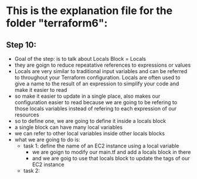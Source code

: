 # This is the explanation file for the folder "terraform6":


## Step 10:
- Goal of the step: is to talk about Locals Block = Locals
- they are goign to reduce repeatative references to expressions or values
- Locals are very similar to traditional input variables and can be referred to throughout your Terraform configuration. Locals are often used to give a name to the result of an expression to simplify your code and make it easier to read
- so make it easier to update in a single place, also makes our configuration easier to read because we are going to be refering to those locals variables instead of refering to each expression of our resources
- so to define one, we are going to define it inside a locals block
- a single block can have many local variables
- we can refer to other local variables inside other locals blocks
- what we are going to do is:
    - task 1: define the name of an EC2 instance using a local variable
        - we are goign to modify our main.tf and add a locals block in there
        - and we are goig to use that locals block to update the tags of our EC2 instance
    - task 2: